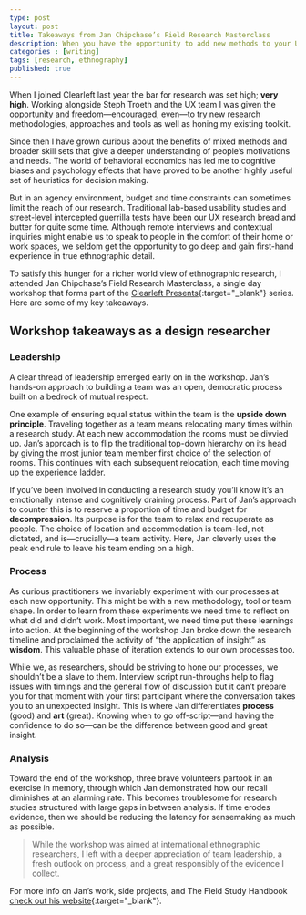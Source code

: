 ```yaml
---
type: post
layout: post
title: Takeaways from Jan Chipchase’s Field Research Masterclass
description: When you have the opportunity to add new methods to your UX research toolkit, grasp that opportunity with both hands!
categories : [writing]
tags: [research, ethnography]
published: true
---
```


When I joined Clearleft last year the bar for research was set high; **very high**. Working alongside Steph Troeth and the UX team I was given the opportunity and freedom—encouraged, even—to try new research methodologies, approaches and tools as well as honing my existing toolkit.

Since then I have grown curious about the benefits of mixed methods and broader skill sets that give a deeper understanding of people’s motivations and needs. The world of behavioral economics has led me to cognitive biases and psychology effects that have proved to be another highly useful set of heuristics for decision making.

But in an agency environment, budget and time constraints can sometimes limit the reach of our research. Traditional lab-based usability studies and street-level intercepted guerrilla tests have been our UX research bread and butter for quite some time. Although remote interviews and contextual inquiries might enable us to speak to people in the comfort of their home or work spaces, we seldom get the opportunity to go deep and gain first-hand experience in true ethnographic detail.

To satisfy this hunger for a richer world view of ethnographic research, I attended Jan Chipchase’s Field Research Masterclass, a single day workshop that forms part of the [Clearleft Presents](https://clearleft.com/presents/design-sprint-workshop){:target="_blank"} series. Here are some of my key takeaways.

## Workshop takeaways as a design researcher

### Leadership

A clear thread of leadership emerged early on in the workshop. Jan’s hands-on approach to building a team was an open, democratic process built on a bedrock of mutual respect.

One example of ensuring equal status within the team is the **upside down principle**. Traveling together as a team means relocating many times within a research study. At each new accommodation the rooms must be divvied up. Jan’s approach is to flip the traditional top-down hierarchy on its head by giving the most junior team member first choice of the selection of rooms. This continues with each subsequent relocation, each time moving up the experience ladder.

If you’ve been involved in conducting a research study you’ll know it’s an emotionally intense and cognitively draining process. Part of Jan’s approach to counter this is to reserve a proportion of time and budget for **decompression**. Its purpose is for the team to relax and recuperate as people. The choice of location and accommodation is team-led, not dictated, and is—crucially—a team activity. Here, Jan cleverly uses the peak end rule to leave his team ending on a high.

### Process

As curious practitioners we invariably experiment with our processes at each new opportunity. This might be with a new methodology, tool or team shape. In order to learn from these experiments we need time to reflect on what did and didn’t work. Most important, we need time put these learnings into action. At the beginning of the workshop Jan broke down the research timeline and proclaimed the activity of “the application of insight” as **wisdom**. This valuable phase of iteration extends to our own processes too.

While we, as researchers, should be striving to hone our processes, we shouldn’t be a slave to them. Interview script run-throughs help to flag issues with timings and the general flow of discussion but it can’t prepare you for that moment with your first participant where the conversation takes you to an unexpected insight. This is where Jan differentiates **process** (good) and **art** (great). Knowing when to go off-script—and having the confidence to do so—can be the difference between good and great insight.

### Analysis

Toward the end of the workshop, three brave volunteers partook in an exercise in memory, through which Jan demonstrated how our recall diminishes at an alarming rate. This becomes troublesome for research studies structured with large gaps in between analysis. If time erodes evidence, then we should be reducing the latency for sensemaking as much as possible.

> While the workshop was aimed at international ethnographic researchers, I left with a deeper appreciation of team leadership, a fresh outlook on process, and a great responsibly of the evidence I collect.

For more info on Jan’s work, side projects, and The Field Study Handbook [check out his website](http://janchipchase.com/){:target="_blank"}.

<!-- ---

Clearleft Presents is a programme of workshops, led by some of the biggest names in the tech industry. It’s a hand selected combination of designers, speakers, authors and evangelists, from across the sector; inspired by the most popular and impactful sessions at UX London, Leading Design and working with people we admire. Jake Knapp is up next in our series and he’ll be guiding folk in how to nail Design Sprints. He’s a New York Times bestselling author on the subject, so you’ll be in safe hands! [Take a look](https://clearleft.com/presents/design-sprint-workshop){:target="_blank"} to book your tickets. -->
